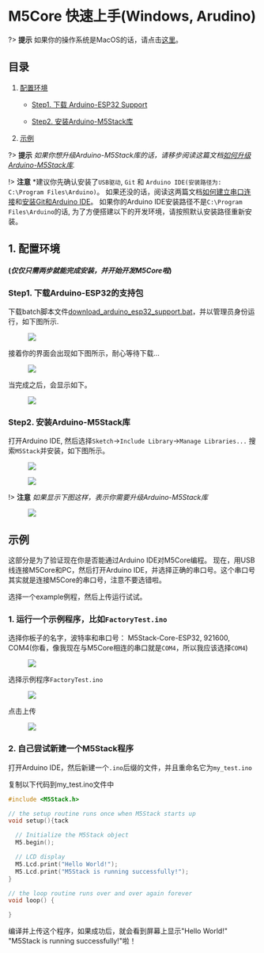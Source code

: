﻿# M5Core 快速上手(Windows, Arudino)

?> **提示** 如果你的操作系统是MacOS的话，请点击[这里](zh_CN/quick_start/m5core/m5stack_core_get_started_Arduino_MacOS)。

## 目录

1. [配置环境](#setting-environment)

    - [Step1. 下载 Arduino-ESP32 Support](#step1-download-arduino-esp32-suppord)

    - [Step2. 安装Arduino-M5Stack库](#step2-download-the-m5stack-lib)

2. [示例](#example)

?> **提示** *如果你想升级Arduino-M5Stack库的话，请移步阅读这篇文档[如何升级Arduino-M5Stack库](www.m5stack.com).*

!> **注意** *建议你先确认安装了`USB驱动`, `Git` 和 `Arduino IDE(安装路径为: C:\Program Files\Arduino)`。 如果还没的话，阅读这两篇文档[如何建立串口连接](/en/related_documents/establish_serial_connection)和[安装Git和Arduino IDE](/en/related_documents/how_to_install_git_and_arduino)。 如果你的Arduino IDE安装路径不是`C:\Program Files\Arduino`的话, 为了方便搭建以下的开发环境，请按照默认安装路径重新安装。

## 1. 配置环境

#### (*仅仅只需两步就能完成安装，并开始开发M5Core啦*)

### Step1. 下载Arduino-ESP32的支持包

下载batch脚本文件[download_arduino_esp32_support.bat](https://github.com/m5stack/m5stack-documentation/blob/master/en/get-started/download_arduino_esp32_support.bat)，并以管理员身份运行，如下图所示.

<figure>
    <img src="assets/img/getting_started_pics/m5stack_core/get_started_with_arduino_m5core/windows/execute_batch_file.png">
</figure>


接着你的界面会出现如下图所示，耐心等待下载...

<figure>
    <img src="assets/img/getting_started_pics/m5stack_core/get_started_with_arduino_m5core/windows/execute_batch_file_for_downloading_arduino_esp32.png">
</figure>


当完成之后，会显示如下。

<figure>
    <img src="assets/img/getting_started_pics/m5stack_core/get_started_with_arduino_m5core/windows/download_arduino_esp32_completed.png">
</figure>


### Step2. 安装Arduino-M5Stack库

打开Arduino IDE, 然后选择`Sketch`->`Include Library`->`Manage Libraries...`
搜索`M5Stack`并安装，如下图所示。

<figure>
    <img src="assets/img/getting_started_pics/m5stack_core/get_started_with_arduino_m5core/windows/install_m5stack_lib_01.png">
</figure>

<figure>
    <img src="assets/img/getting_started_pics/m5stack_core/get_started_with_arduino_m5core/windows/install_m5stack_lib_02.png">
</figure>

!> **注意** *如果显示下图这样，表示你需要升级Arduino-M5Stack库*

<figure>
    <img src="assets/img/getting_started_pics/m5stack_core/get_started_with_arduino_m5core/windows/update_m5stack_lib.png">
</figure>


## 示例

这部分是为了验证现在你是否能通过Arduino IDE对M5Core编程。 
现在，用USB线连接M5Core和PC，然后打开Arduino IDE，并选择正确的串口号。这个串口号其实就是连接M5Core的串口号，注意不要选错啦。

选择一个example例程，然后上传运行试试。

### 1. 运行一个示例程序，比如`FactoryTest.ino`

选择你板子的名字，波特率和串口号： M5Stack-Core-ESP32, 921600, COM4(你看，像我现在与M5Core相连的串口就是`COM4`，所以我应该选择`COM4`)

<figure>
    <img src="assets/img/getting_started_pics/m5stack_core/get_started_with_arduino_m5core/windows/select_board_baudrate_serial_port.png">
</figure>


选择示例程序`FactoryTest.ino`

<figure>
    <img src="assets/img/getting_started_pics/m5stack_core/get_started_with_arduino_m5core/windows/select_an_example.png">
</figure>

点击上传

<figure>
    <img src="assets/img/getting_started_pics/m5stack_core/get_started_with_arduino_m5core/windows/arduino_upload.png">
</figure>


### 2. 自己尝试新建一个M5Stack程序

打开Arduino IDE，然后新建一个`.ino`后缀的文件，并且重命名它为`my_test.ino`

复制以下代码到my_test.ino文件中

```cpp
#include <M5Stack.h>

// the setup routine runs once when M5Stack starts up
void setup(){tack

  // Initialize the M5Stack object
  M5.begin();

  // LCD display
  M5.Lcd.print("Hello World!");
  M5.Lcd.print("M5Stack is running successfully!");
}

// the loop routine runs over and over again forever
void loop() {

}
```

编译并上传这个程序，如果成功后，就会看到屏幕上显示"Hello World!" "M5Stack is running successfully!"啦！
